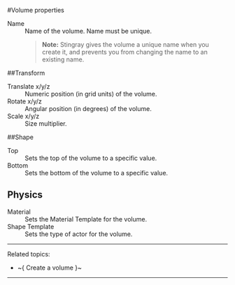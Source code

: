﻿#Volume properties

<dl>
<dt>Name</dt>
<dd>Name of the volume. Name must be unique.

 > **Note:** Stingray gives the volume a unique name when you create it, and prevents you from changing the name to an existing name.

</dd>
</dl>

##Transform

<dl>

<dt>Translate x/y/z</dt>
<dd>Numeric position (in grid units) of the volume.</dd>

<dt>Rotate x/y/z</dt>
<dd>Angular position (in degrees) of the volume.</dd>

<dt>Scale x/y/z</dt>
<dd>Size multiplier.</dd>

</dl>

##Shape

<dl>
<dt>Top</dt>
<dd>Sets the top of the volume to a specific value.</dd>

<dt>Bottom</dt>
<dd>Sets the bottom of the volume to a specific value.</dd>

</dl>

##	Physics

<dl>

<dt>Material</dt>
<dd>Sets the Material Template for the volume.</dd>

<dt>Shape Template</dt>
<dd>Sets the type of actor for the volume.</dd>

</dl>

---
Related topics:
-	~{ Create a volume }~
---
